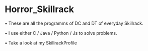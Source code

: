# Horror_Skillrack

• These are all the programms of DC and DT of everyday Skillrack.

• I use either C / Java / Python / Js to solve problems.

• Take a look at my SkillrackProfile
